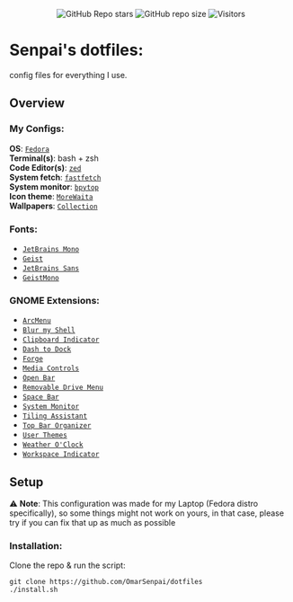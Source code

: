 <div align="center">

![GitHub Repo stars](https://img.shields.io/github/stars/OmarSenpai/dotfiles?style=for-the-badge&labelColor=%232f2f2f&color=%2310b0b3)
![GitHub repo size](https://img.shields.io/github/repo-size/OmarSenpai/dotfiles?style=for-the-badge&labelColor=%233f3f3f&color=%234ca457)
![Visitors](https://api.visitorbadge.io/api/visitors?path=github.com%2FOmarSenpai%2Fdotfiles&label=views&labelColor=%231f1f1f&countColor=%23dce775)

</div>

# Senpai's dotfiles:

config files for everything I use.

## Overview

### My Configs:

**OS**: [`Fedora`](https://fedoraproject.org/)<br>
**Terminal(s)**: bash + zsh<br>
**Code Editor(s)**: [`zed`](zed.dev)<br>
**System fetch**: [`fastfetch`](https://github.com/fastfetch-cli/fastfetch)<br>
**System monitor**: [`bpytop`](https://github.com/aristocratos/bpytop)<br>
**Icon theme**: [`MoreWaita`](https://github.com/somepaulo/MoreWaita)<br>
**Wallpapers**: [`Collection`](Wallpapers/)

### Fonts: 
- [`JetBrains Mono`](https://www.jetbrains.com/lp/mono/)
- [`Geist`](Assets/fonts)
- [`JetBrains Sans`](Assets/fonts)
- [`GeistMono`](https://fonts.google.com/specimen/Geist+Mono)

### GNOME Extensions:
- [`ArcMenu`](https://extensions.gnome.org/extension/3628/arcmenu/)
- [`Blur my Shell`](https://extensions.gnome.org/extension/3193/blur-my-shell/)
- [`Clipboard Indicator`](https://extensions.gnome.org/extension/779/clipboard-indicator/)
- [`Dash to Dock`](https://extensions.gnome.org/extension/307/dash-to-dock/)
- [`Forge`](https://extensions.gnome.org/extension/4481/forge/)
- [`Media Controls`](https://extensions.gnome.org/extension/4470/media-controls/)
- [`Open Bar`](https://extensions.gnome.org/extension/6580/open-bar/)
- [`Removable Drive Menu`](https://extensions.gnome.org/extension/7/removable-drive-menu/)
- [`Space Bar`](https://extensions.gnome.org/extension/5090/space-bar/)
- [`System Monitor`](https://extensions.gnome.org/extension/6807/system-monitor/)
- [`Tiling Assistant`](https://extensions.gnome.org/extension/3733/tiling-assistant/)
- [`Top Bar Organizer`](https://extensions.gnome.org/extension/4356/top-bar-organizer/)
- [`User Themes`](https://extensions.gnome.org/extension/19/user-themes/)
- [`Weather O'Clock`](https://extensions.gnome.org/extension/5470/weather-oclock/)
- [`Workspace Indicator`](https://extensions.gnome.org/extension/21/workspace-indicator/)


## Setup
:warning: **Note**: This configuration was made for my Laptop (Fedora distro specifically), so some things might not work on yours, in that case, please try if you can fix that up as much as possible

### Installation:
Clone the repo & run the script:
````
git clone https://github.com/OmarSenpai/dotfiles
./install.sh
````


